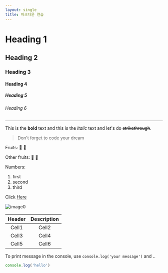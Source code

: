 ```yaml
---
layout: single
title: 마크다운 연습
---
```


<!-- Heading -->
# Heading 1
## Heading 2
### Heading 3
#### Heading 4
##### Heading 5 
###### Heading 6
___

This is the **bold** text and this is the *italic* text and let's do ~~strikethrough~~.

> Don't forget to code your dream

Fruits:
🍎
🍋

Other fruits:
🍑
🍏

Numbers:
1. first
2. second
3. third

Click [Here](https://www.instagram.com/j._.hyun518/)

![image0](https://user-images.githubusercontent.com/127410043/226183009-31274553-89ee-4a2c-914e-3fc98190fd5f.jpg)

|Header|Description|
|:--:|:--:|
|Cell1|Cell2|
|Cell3|Cell4|
|Cell5|Cell6|

To print message in the console, use `console.log('your message')` and ..

```ts
console.log('hello')
```
